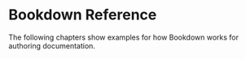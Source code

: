 # Bookdown Reference

The following chapters show examples for how Bookdown works for authoring documentation.
